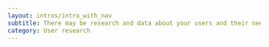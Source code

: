 ```yaml
---
layout: intros/intro_with_nav
subtitle: There may be research and data about your users and their needs already available to you within your organisation.
category: User research
---
```

